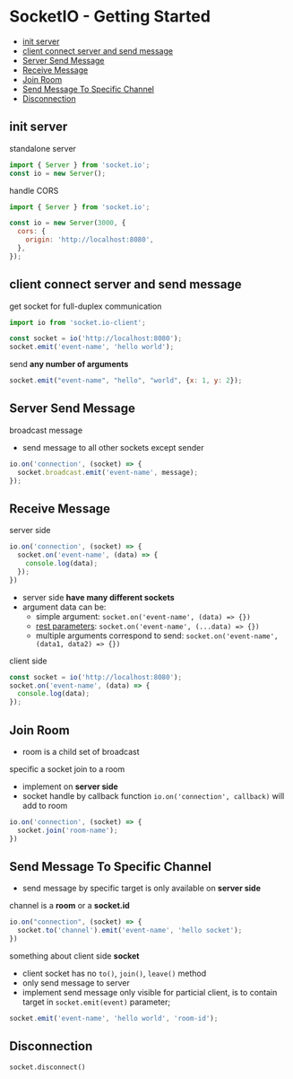 # SocketIO - Getting Started

* [init server](#init-server)
* [client connect server and send message](#client-connect-server-and-send-message)
* [Server Send Message](#server-send-message)
* [Receive Message](#receive-message)
* [Join Room](#join-room)
* [Send Message To Specific Channel](#send-message-to-specific-channel)
* [Disconnection](#disconnection)

## init server

standalone server

```js
import { Server } from 'socket.io';
const io = new Server();
```

handle CORS

```js
import { Server } from 'socket.io';

const io = new Server(3000, {
  cors: {
    origin: 'http://localhost:8080',
  },
});
```

## client connect server and send message

get socket for full-duplex communication

```js
import io from 'socket.io-client';

const socket = io('http://localhost:8080');
socket.emit('event-name', 'hello world');
```

send **any number of arguments**

```js
socket.emit("event-name", "hello", "world", {x: 1, y: 2});
```

## Server Send Message

broadcast message

- send message to all other sockets except sender

```js
io.on('connection', (socket) => {
  socket.broadcast.emit('event-name', message);
});
```

## Receive Message

server side

```js
io.on('connection', (socket) => {
  socket.on('event-name', (data) => {
    console.log(data);
  });
})
```

- server side **have many different sockets**
- argument data can be:
  - simple argument: `socket.on('event-name', (data) => {})`
  - [rest parameters](javascript-function-rest-parameters.md): `socket.on('event-name', (...data) => {})`
  - multiple arguments correspond to send: `socket.on('event-name', (data1, data2) => {})`

client side

```js
const socket = io('http://localhost:8080');
socket.on('event-name', (data) => {
  console.log(data);
});
```

## Join Room

- room is a child set of broadcast

specific a socket join to a room

- implement on **server side**
- socket handle by callback function `io.on('connection', callback)` will add to room

```js
io.on('connection', (socket) => {
  socket.join('room-name');
})
```

## Send Message To Specific Channel

- send message by specific target is only available on **server side**

channel is a **room** or a **socket.id**

```js
io.on("connection", (socket) => {
  socket.to('channel').emit('event-name', 'hello socket');
})
```

something about client side **socket**

- client socket has no `to()`, `join()`, `leave()` method
- only send message to server
- implement send message only visible for particial client, is to contain target in `socket.emit(event)` parameter;

```js
socket.emit('event-name', 'hello world', 'room-id');
```

## Disconnection

`socket.disconnect()`

